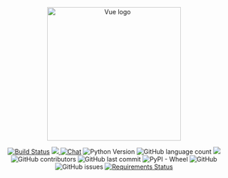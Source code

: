 <p align="center"><a href="https://sidekem.pemalangkab.go.id" target="_blank" rel="noopener noreferrer"><img width="300" src="https://i2.wp.com/kandang.desa.id/wp-content/uploads/2018/07/SIDEKEM.png?ssl=1" alt="Vue logo"></a></p>
<p align="center">
  <a href="https://travis-ci.org/bowo-anakdesa/sidekem-restfull-api"><img src="https://travis-ci.org/bowo-anakdesa/sidekem-restfull-api.svg" alt="Build Status"></a>
<a href="https://codecov.io/gh/bowo-anakdesa/sidekem-restfull-api">
  <img src="https://codecov.io/gh/bowo-anakdesa/sidekem-restfull-api/branch/master/graph/badge.svg" />
</a>
<a href="https://discord.gg/UHHT8k"><img src="https://img.shields.io/badge/chat-on%20discord-7289da.svg" alt="Chat"></a>
<img src="https://img.shields.io/pypi/pyversions/django.svg" alt="Python Version">
<img alt="GitHub language count" src="https://img.shields.io/github/languages/count/bowo-anakdesa/sidekem-restfull-api.svg">
<a href="https://www.codacy.com/app/bowo-anakdesa/sidekem-restfull-api?utm_source=github.com&amp;utm_medium=referral&amp;utm_content=bowo-anakdesa/sidekem-restfull-api&amp;utm_campaign=Badge_Grade"><img src="https://api.codacy.com/project/badge/Grade/dfb2e4f1500244f2a67dbc0eda295291"/></a>
<img alt="GitHub contributors" src="https://img.shields.io/github/contributors/bowo-anakdesa/sidekem-restfull-api.svg">
<img alt="GitHub last commit" src="https://img.shields.io/github/last-commit/bowo-anakdesa/sidekem-restfull-api.svg">
<img alt="PyPI - Wheel" src="https://img.shields.io/pypi/wheel/django.svg">
<img alt="GitHub" src="https://img.shields.io/github/license/bowo-anakdesa/sidekem-restfull-api.svg">
<img alt="GitHub issues" src="https://img.shields.io/github/issues/bowo-anakdesa/sidekem-restfull-api.svg">
<a href="https://requires.io/github/bowo-anakdesa/sidekem-restfull-api/requirements/?branch=master"><img src="https://requires.io/github/bowo-anakdesa/sidekem-restfull-api/requirements.svg?branch=master" alt="Requirements Status" /></a>
</p>
